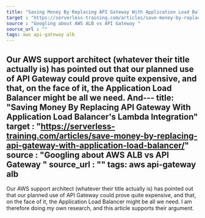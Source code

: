 ```yaml
---
title: "Saving Money By Replacing API Gateway With Application Load Balancer's Lambda Integration"
target : "https://serverless-training.com/articles/save-money-by-replacing-api-gateway-with-application-load-balancer/"
source : "Googling about AWS ALB vs API Gateway "
source_url : ""
tags: aws api-gateway alb
---
```


Our AWS support architect (whatever their title actually is) has pointed out that our planned use of API Gateway could prove quite expensive, and that,  on the face of it, the Application Load Balancer might be all we need. And---
title: "Saving Money By Replacing API Gateway With Application Load Balancer's Lambda Integration"
target : "https://serverless-training.com/articles/save-money-by-replacing-api-gateway-with-application-load-balancer/"
source : "Googling about AWS ALB vs API Gateway "
source_url : ""
tags: aws api-gateway alb
---

Our AWS support architect (whatever their title actually is) has pointed out that our planned use of API Gateway could prove quite expensive, and that,  on the face of it, the Application Load Balancer might be all we need. I am therefore doing my own research, and this article supports their argument.